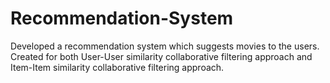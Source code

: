 # Recommendation-System
Developed a recommendation system which suggests movies to the users. Created for both User-User similarity collaborative filtering approach and Item-Item similarity collaborative filtering approach.
